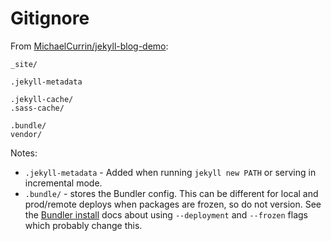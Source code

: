 # Gitignore

From [MichaelCurrin/jekyll-blog-demo](https://github.com/MichaelCurrin/jekyll-blog-demo):

```
_site/

.jekyll-metadata

.jekyll-cache/
.sass-cache/

.bundle/
vendor/
```

Notes:

- `.jekyll-metadata` - Added when running `jekyll new PATH` or serving in incremental mode.
- `.bundle/` - stores the Bundler config. This can be different for local and prod/remote deploys when packages are frozen, so do not version. See the [Bundler install](https://bundler.io/man/bundle-install.1.html) docs about using `--deployment` and `--frozen` flags which probably change this.
